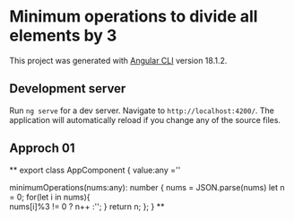 # Minimum operations to divide all elements by 3

This project was generated with [Angular CLI](https://github.com/angular/angular-cli) version 18.1.2.

## Development server

Run `ng serve` for a dev server. Navigate to `http://localhost:4200/`. The application will automatically reload if you change any of the source files.

## Approch 01
** export class AppComponent {
  value:any =''

  minimumOperations(nums:any): number {
    nums = JSON.parse(nums)
    let n = 0;
    for(let i in nums){        
        nums[i]%3 != 0 ? n++ :'';
    }
    return n;
  };
} **
